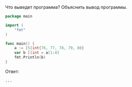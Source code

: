 Что выведет программа? Объяснить вывод программы.

```go
package main

import (
    "fmt"
)

func main() {
    a := [5]int{76, 77, 78, 79, 80}
    var b []int = a[1:4]
    fmt.Println(b)
}
```

Ответ:
``` Программа выведет [77, 78, 79], так как b - это срез массива a от 1 индекса до 4 не включительно
...

```
